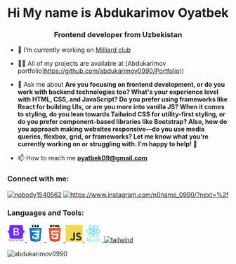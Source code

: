 <h1 align="center">Hi My name is Abdukarimov Oyatbek</h1>
<h3 align="center">Frontend developer from Uzbekistan</h3>

- 🔭 I’m currently working on [Milliard club](https://milliarduz-y5rg.vercel.app/)

- 👨‍💻 All of my projects are available at [Abdukarimov portfolio]https://github.com/abdukarimov0990/Portfolio))

- 💬 Ask me about **Are you focusing on frontend development, or do you work with backend technologies too? What's your experience level with HTML, CSS, and JavaScript? Do you prefer using frameworks like React for building UIs, or are you more into vanilla JS? When it comes to styling, do you lean towards Tailwind CSS for utility-first styling, or do you prefer component-based libraries like Bootstrap? Also, how do you approach making websites responsive—do you use media queries, flexbox, grid, or frameworks? Let me know what you're currently working on or struggling with. I'm happy to help! 🚀**

- 📫 How to reach me **oyatbek09@gmail.com**

<h3 align="left">Connect with me:</h3>
<p align="left">
<a href="https://twitter.com/nobody1540562" target="blank"><img align="center" src="https://raw.githubusercontent.com/rahuldkjain/github-profile-readme-generator/master/src/images/icons/Social/twitter.svg" alt="nobody1540562" height="30" width="40" /></a>
<a href="https://instagram.com/https://www.instagram.com/n0name_0990/?next=%2f" target="blank"><img align="center" src="https://raw.githubusercontent.com/rahuldkjain/github-profile-readme-generator/master/src/images/icons/Social/instagram.svg" alt="https://www.instagram.com/n0name_0990/?next=%2f" height="30" width="40" /></a>
</p>

<h3 align="left">Languages and Tools:</h3>
<p align="left"> <a href="https://getbootstrap.com" target="_blank" rel="noreferrer"> <img src="https://raw.githubusercontent.com/devicons/devicon/master/icons/bootstrap/bootstrap-plain-wordmark.svg" alt="bootstrap" width="40" height="40"/> </a> <a href="https://www.w3schools.com/css/" target="_blank" rel="noreferrer"> <img src="https://raw.githubusercontent.com/devicons/devicon/master/icons/css3/css3-original-wordmark.svg" alt="css3" width="40" height="40"/> </a> <a href="https://www.w3.org/html/" target="_blank" rel="noreferrer"> <img src="https://raw.githubusercontent.com/devicons/devicon/master/icons/html5/html5-original-wordmark.svg" alt="html5" width="40" height="40"/> </a> <a href="https://developer.mozilla.org/en-US/docs/Web/JavaScript" target="_blank" rel="noreferrer"> <img src="https://raw.githubusercontent.com/devicons/devicon/master/icons/javascript/javascript-original.svg" alt="javascript" width="40" height="40"/> </a> <a href="https://reactjs.org/" target="_blank" rel="noreferrer"> <img src="https://raw.githubusercontent.com/devicons/devicon/master/icons/react/react-original-wordmark.svg" alt="react" width="40" height="40"/> </a> <a href="https://tailwindcss.com/" target="_blank" rel="noreferrer"> <img src="https://www.vectorlogo.zone/logos/tailwindcss/tailwindcss-icon.svg" alt="tailwind" width="40" height="40"/> </a> </p>

<p><img align="center" src="https://github-readme-stats.vercel.app/api/top-langs?username=abdukarimov0990&show_icons=true&locale=en&layout=compact" alt="abdukarimov0990" /></p>
